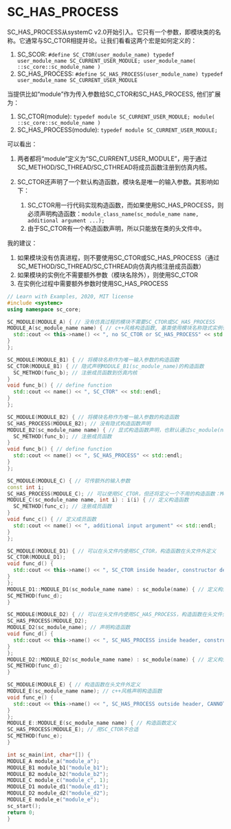 # SC_HAS_PROCESS

SC_HAS_PROCESS从systemC v2.0开始引入。它只有一个参数，即模块类的名称。它通常与SC_CTOR相提并论。让我们看看这两个宏是如何定义的：

1. SC_SCOR: `#define SC_CTOR(user_module_name) typedef user_module_name SC_CURRENT_USER_MODULE; user_module_name( ::sc_core::sc_module_name )`
2. SC_HAS_PROCESS: `#define SC_HAS_PROCESS(user_module_name) typedef user_module_name SC_CURRENT_USER_MODULE`

当提供比如“module”作为传入参数给SC_CTOR和SC_HAS_PROCESS, 他们扩展为：

1. SC_CTOR(module): `typedef module SC_CURRENT_USER_MODULE; module( ::sc_core::sc_module_name )`
2. SC_HAS_PROCESS(module): `typedef module SC_CURRENT_USER_MODULE;`

可以看出：

1. 两者都将“module”定义为“SC_CURRENT_USER_MODULE”，用于通过 SC_METHOD/SC_THREAD/SC_CTHREAD将成员函数注册到仿真内核。
2. SC_CTOR还声明了一个默认构造函数，模块名是唯一的输入参数。其影响如下：

    1. SC_CTOR用一行代码实现构造函数，而如果使用SC_HAS_PROCESS，则必须声明构造函数：`module_class_name(sc_module_name name, additional argument ...);`
    2. 由于SC_CTOR有一个构造函数声明，所以只能放在类的头文件中。

我的建议：

1. 如果模块没有仿真进程，则不要使用SC_CTOR或SC_HAS_PROCESS（通过 SC_METHOD/SC_THREAD/SC_CTHREAD向仿真内核注册成员函数）
2. 如果模块的实例化不需要额外参数（模块名除外），则使用SC_CTOR
3. 在实例化过程中需要额外参数时使用SC_HAS_PROCESS

  ```c++
  // Learn with Examples, 2020, MIT license
#include <systemc>
using namespace sc_core;

SC_MODULE(MODULE_A) { // 没有仿真过程的模块不需要SC_CTOR或SC_HAS_PROCESS
  MODULE_A(sc_module_name name) { // c++风格构造函数, 基类使用模块名称隐式实例化
    std::cout << this->name() << ", no SC_CTOR or SC_HAS_PROCESS" << std::endl;
  }
};

SC_MODULE(MODULE_B1) { // 将模块名称作为唯一输入参数的构造函数
  SC_CTOR(MODULE_B1) { // 隐式声明MODULE_B1(sc_module_name)的构造函数
    SC_METHOD(func_b); // 注册成员函数到仿真内核
  }
  void func_b() { // define function
    std::cout << name() << ", SC_CTOR" << std::endl;
  }
};

SC_MODULE(MODULE_B2) { // 将模块名称作为唯一输入参数的构造函数
  SC_HAS_PROCESS(MODULE_B2); // 没有隐式构造函数声明
  MODULE_B2(sc_module_name name) { // 显式构造函数声明，也默认通过sc_module(name)实例化基类
    SC_METHOD(func_b); // 注册成员函数
  }
  void func_b() { // define function
    std::cout << name() << ", SC_HAS_PROCESS" << std::endl;
  }
};

SC_MODULE(MODULE_C) { // 可传额外的输入参数
  const int i;
  SC_HAS_PROCESS(MODULE_C); // 可以使用SC_CTOR，但还将定义一个不用的构造函数：MODULE_A(sc_module_name)
  MODULE_C(sc_module_name name, int i) : i(i) { // 定义构造函数
    SC_METHOD(func_c); // 注册成员函数
  }
  void func_c() { // 定义成员函数
    std::cout << name() << ", additional input argument" << std::endl;
  }
};

SC_MODULE(MODULE_D1) { // 可以在头文件内使用SC_CTOR，构造函数在头文件外定义
  SC_CTOR(MODULE_D1);
  void func_d() {
    std::cout << this->name() << ", SC_CTOR inside header, constructor defined outside header" << std::endl;
  }
};
MODULE_D1::MODULE_D1(sc_module_name name) : sc_module(name) { // 定义构造函数，有没有"sc_module(name)"都可
  SC_METHOD(func_d);
}

SC_MODULE(MODULE_D2) { // 可以在头文件内使用SC_HAS_PROCESS，构造函数在头文件外定义
  SC_HAS_PROCESS(MODULE_D2);
  MODULE_D2(sc_module_name); // 声明构造函数
  void func_d() {
    std::cout << this->name() << ", SC_HAS_PROCESS inside header, constructor defined outside header" << std::endl;
  }
};
MODULE_D2::MODULE_D2(sc_module_name name) : sc_module(name) { // 定义构造函数，有没有"sc_module(name)"都可
  SC_METHOD(func_d);
}

SC_MODULE(MODULE_E) { // 构造函数在头文件外定义
  MODULE_E(sc_module_name name); // c++风格声明构造函数
  void func_e() {
    std::cout << this->name() << ", SC_HAS_PROCESS outside header, CANNOT use SC_CTOR" << std::endl;
  }
};
MODULE_E::MODULE_E(sc_module_name name) { // 构造函数定义
  SC_HAS_PROCESS(MODULE_E); // 用SC_CTOR不合适
  SC_METHOD(func_e);
}

int sc_main(int, char*[]) {
  MODULE_A module_a("module_a");
  MODULE_B1 module_b1("module_b1");
  MODULE_B2 module_b2("module_b2");
  MODULE_C module_c("module_c", 1);
  MODULE_D1 module_d1("module_d1");
  MODULE_D2 module_d2("module_d2");
  MODULE_E module_e("module_e");
  sc_start();
  return 0;
}
```  
